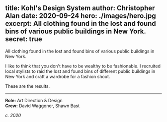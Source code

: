 title: Kohl's Design System
author: Christopher Alan
date: 2020-09-24
hero: ./images/hero.jpg
excerpt: All clothing found in the lost and found bins of various public buildings in New York.
secret: true
---

All clothing found in the lost and found bins of various public buildings in New York.

I like to think that you don't have to be wealthy to be fashionable. I recruited local stylists to raid the lost and found bins of different public buildings in New York and craft a wardrobe for a fashion shoot.

These are the results.

---

**Role:** Art Direction & Design  
**Crew:** David Waggoner, Shawn Bast

_c. 2020_